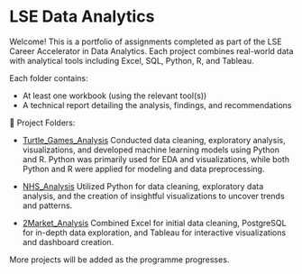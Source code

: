 # LSE Data Analytics
Welcome! This is a portfolio of assignments completed as part of the LSE Career Accelerator in Data Analytics. Each project combines real-world data with analytical tools including Excel, SQL, Python, R, and Tableau.

Each folder contains:
- At least one workbook (using the relevant tool(s))
- A technical report detailing the analysis, findings, and recommendations

📂 Project Folders:
- [Turtle_Games_Analysis](./Turtle_Games_Analysis) 
Conducted data cleaning, exploratory analysis, visualizations, and developed machine learning models using Python and R. Python was primarily used for EDA and visualizations, while both Python and R were applied for modeling and data preprocessing.

- [NHS_Analysis](./NHS_Analysis)
Utilized Python for data cleaning, exploratory data analysis, and the creation of insightful visualizations to uncover trends and patterns.

- [2Market_Analysis](./2Market_Analysis)
Combined Excel for initial data cleaning, PostgreSQL for in-depth data exploration, and Tableau for interactive visualizations and dashboard creation.

More projects will be added as the programme progresses.
